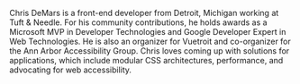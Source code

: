 Chris DeMars is a front-end developer from Detroit, Michigan working at Tuft & Needle. For his community contributions, he holds awards as a Microsoft MVP in Developer Technologies and Google Developer Expert in Web Technologies. He is also an organizer for Vuetroit and co-organizer for the Ann Arbor Accessibility Group. Chris loves coming up with solutions for applications, which include modular CSS architectures, performance, and advocating for web accessibility.
